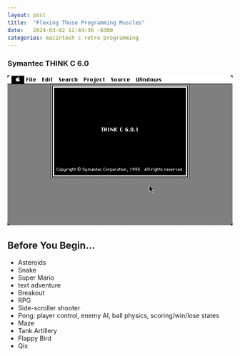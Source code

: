 ```yaml
---
layout: post
title:  "Flexing Those Programming Muscles"
date:   2024-03-02 12:44:36 -0300
categories: macintosh c retro programming
---
```

### Symantec THINK C 6.0

![About](/assets/img/thinkc_about.png "About")

## Before You Begin...

- Asteroids
- Snake
- Super Mario
- text adventure
- Breakout
- RPG
- Side-scroller shooter
- Pong: player control, enemy AI, ball physics, scoring/win/lose states
- Maze
- Tank Artillery
- Flappy Bird
- Qix

